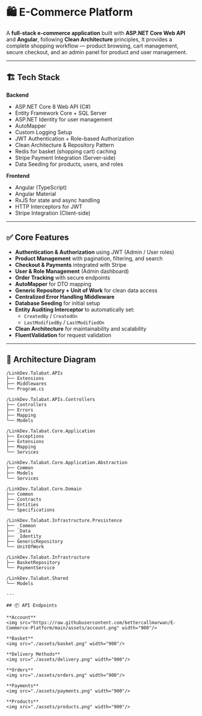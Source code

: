 # 🛍️ E-Commerce Platform

A **full-stack e-commerce application** built with **ASP.NET Core Web API** and **Angular**, following **Clean Architecture** principles, It provides a complete shopping workflow — product browsing, cart management, secure checkout, and an admin panel for product and user management.

---

## 🏗️ Tech Stack

**Backend**
- ASP.NET Core 8 Web API (C#)
- Entity Framework Core + SQL Server
- ASP.NET Identity for user management
- AutoMapper
- Custom Logging Setup
- JWT Authentication + Role-based Authorization
- Clean Architecture & Repository Pattern
- Redis for basket (shopping cart) caching
- Stripe Payment Integration (Server-side)
- Data Seeding for products, users, and roles

**Frontend**
- Angular (TypeScript)
- Angular Material
- RxJS for state and async handling
- HTTP Interceptors for JWT
- Stripe Integration (Client-side)

---

## ✅ Core Features

- **Authentication & Authorization** using JWT (Admin / User roles)
- **Product Management** with pagination, filtering, and search
- **Checkout & Payments** integrated with Stripe
- **User & Role Management** (Admin dashboard)
- **Order Tracking** with secure endpoints
- **AutoMapper** for DTO mapping
- **Generic Repository + Unit of Work** for clean data access
- **Centralized Error Handling Middleware**
- **Database Seeding** for initial setup
- **Entity Auditing Interceptor** to automatically set:
  - `CreatedBy` / `CreatedOn`
  - `LastModifiedBy` / `LastModifiedOn`
- **Clean Architecture** for maintainability and scalability
- **FluentValidation** for request validation

---

## 🧠 Architecture Diagram

```text
/LinkDev.Talabat.APIs
├── Extensions
├── Middlewares
└── Program.cs

/LinkDev.Talabat.APIs.Controllers
├── Controllers
├── Errors
├── Mapping
└── Models

/LinkDev.Talabat.Core.Application
├── Exceptions
├── Extensions
├── Mapping
└── Services

/LinkDev.Talabat.Core.Application.Abstraction
├── Common
├── Models
└── Services

/LinkDev.Talabat.Core.Domain
├── Common
├── Contracts
├── Entities
└── Specifications

/LinkDev.Talabat.Infrastructure.Presistence
├── _Common
├── _Data
├── _Identity
├── GenericRepository
└── UnitOfWork

/LinkDev.Talabat.Infrastructure
├── BasketRepository
└── PaymentService

/LinkDev.Talabat.Shared
└── Models

---

## 📦 API Endpoints

**Account**
<img src="https://raw.githubusercontent.com/bettercallmarwan/E-Commerce-Platform/main/assets/account.png" width="900"/>

**Basket**
<img src="./assets/basket.png" width="900"/>

**Delivery Methods**
<img src="./assets/delivery.png" width="900"/>

**Orders**
<img src="./assets/orders.png" width="900"/>

**Payments**
<img src="./assets/payments.png" width="900"/>

**Products**
<img src="./assets/products.png" width="900"/>
